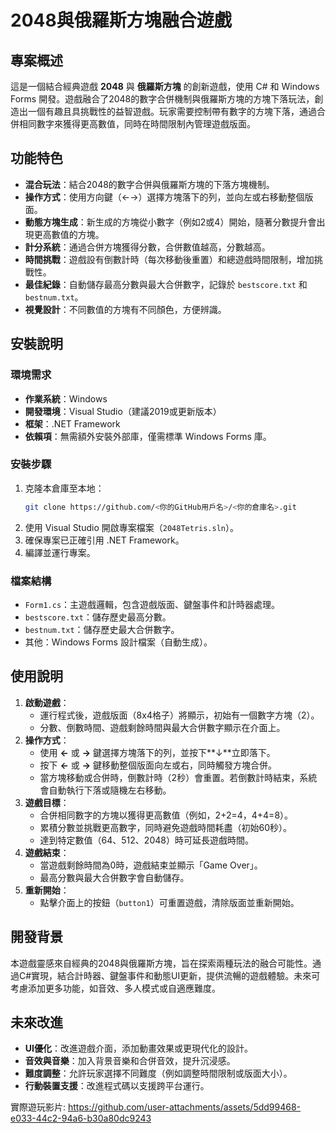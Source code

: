 # 2048與俄羅斯方塊融合遊戲

## 專案概述
這是一個結合經典遊戲 **2048** 與 **俄羅斯方塊** 的創新遊戲，使用 C# 和 Windows Forms 開發。遊戲融合了2048的數字合併機制與俄羅斯方塊的方塊下落玩法，創造出一個有趣且具挑戰性的益智遊戲。玩家需要控制帶有數字的方塊下落，通過合併相同數字來獲得更高數值，同時在時間限制內管理遊戲版面。

## 功能特色
- **混合玩法**：結合2048的數字合併與俄羅斯方塊的下落方塊機制。
- **操作方式**：使用方向鍵（←→）選擇方塊落下的列，並向左或右移動整個版面。
- **動態方塊生成**：新生成的方塊從小數字（例如2或4）開始，隨著分數提升會出現更高數值的方塊。
- **計分系統**：通過合併方塊獲得分數，合併數值越高，分數越高。
- **時間挑戰**：遊戲設有倒數計時（每次移動後重置）和總遊戲時間限制，增加挑戰性。
- **最佳紀錄**：自動儲存最高分數與最大合併數字，記錄於 `bestscore.txt` 和 `bestnum.txt`。
- **視覺設計**：不同數值的方塊有不同顏色，方便辨識。

## 安裝說明
### 環境需求
- **作業系統**：Windows
- **開發環境**：Visual Studio（建議2019或更新版本）
- **框架**：.NET Framework
- **依賴項**：無需額外安裝外部庫，僅需標準 Windows Forms 庫。

### 安裝步驟
1. 克隆本倉庫至本地：
   ```bash
   git clone https://github.com/<你的GitHub用戶名>/<你的倉庫名>.git
   ```
2. 使用 Visual Studio 開啟專案檔案（`2048Tetris.sln`）。
3. 確保專案已正確引用 .NET Framework。
4. 編譯並運行專案。

### 檔案結構
- `Form1.cs`：主遊戲邏輯，包含遊戲版面、鍵盤事件和計時器處理。
- `bestscore.txt`：儲存歷史最高分數。
- `bestnum.txt`：儲存歷史最大合併數字。
- 其他：Windows Forms 設計檔案（自動生成）。

## 使用說明
1. **啟動遊戲**：
   - 運行程式後，遊戲版面（8x4格子）將顯示，初始有一個數字方塊（2）。
   - 分數、倒數時間、遊戲剩餘時間與最大合併數字顯示在介面上。
2. **操作方式**：
   - 使用 **←** 或 **→** 鍵選擇方塊落下的列，並按下**↓**立即落下。
   - 按下 **←** 或 **→** 鍵移動整個版面向左或右，同時觸發方塊合併。
   - 當方塊移動或合併時，倒數計時（2秒）會重置。若倒數計時結束，系統會自動執行下落或隨機左右移動。
3. **遊戲目標**：
   - 合併相同數字的方塊以獲得更高數值（例如，2+2=4，4+4=8）。
   - 累積分數並挑戰更高數字，同時避免遊戲時間耗盡（初始60秒）。
   - 達到特定數值（64、512、2048）時可延長遊戲時間。
4. **遊戲結束**：
   - 當遊戲剩餘時間為0時，遊戲結束並顯示「Game Over」。
   - 最高分數與最大合併數字會自動儲存。
5. **重新開始**：
   - 點擊介面上的按鈕（`button1`）可重置遊戲，清除版面並重新開始。


## 開發背景
本遊戲靈感來自經典的2048與俄羅斯方塊，旨在探索兩種玩法的融合可能性。通過C#實現，結合計時器、鍵盤事件和動態UI更新，提供流暢的遊戲體驗。未來可考慮添加更多功能，如音效、多人模式或自適應難度。

## 未來改進
- **UI優化**：改進遊戲介面，添加動畫效果或更現代化的設計。
- **音效與音樂**：加入背景音樂和合併音效，提升沉浸感。
- **難度調整**：允許玩家選擇不同難度（例如調整時間限制或版面大小）。
- **行動裝置支援**：改進程式碼以支援跨平台運行。

實際遊玩影片: https://github.com/user-attachments/assets/5dd99468-e033-44c2-94a6-b30a80dc9243

